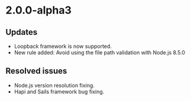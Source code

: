 # 2.0.0-alpha3

## Updates

- Loopback framework is now supported.
- New rule added: Avoid using the file path validation with Node.js 8.5.0

## Resolved issues

- Node.js version resolution fixing.
- Hapi and Sails framework bug fixing.

